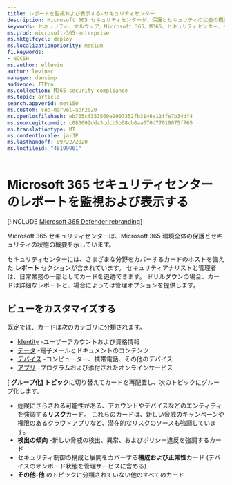 ```yaml
---
title: レポートを監視および表示する-セキュリティセンター
description: Microsoft 365 セキュリティセンターが、保護とセキュリティの状態の概要を一目で確認できるようにする方法について説明します。
keywords: セキュリティ、マルウェア、Microsoft 365、M365、セキュリティセンター、モニター、レポート、状態
ms.prod: microsoft-365-enterprise
ms.mktglfcycl: deploy
ms.localizationpriority: medium
f1.keywords:
- NOCSH
ms.author: ellevin
author: levinec
manager: dansimp
audience: ITPro
ms.collection: M365-security-compliance
ms.topic: article
search.appverid: met150
ms.custom: seo-marvel-apr2020
ms.openlocfilehash: eb765cf353569e9907352fb3146a12ffe7b34df4
ms.sourcegitcommit: c083602dda3cdcb5b58cb8aa070d77019075f765
ms.translationtype: MT
ms.contentlocale: ja-JP
ms.lasthandoff: 09/22/2020
ms.locfileid: "48199961"
---
```

# <a name="monitor-and-view-reports-in-the-microsoft-365-security-center"></a>Microsoft 365 セキュリティセンターのレポートを監視および表示する

[!INCLUDE [Microsoft 365 Defender rebranding](../includes/microsoft-defender.md)]


Microsoft 365 セキュリティセンターは、Microsoft 365 環境全体の保護とセキュリティの状態の概要を示しています。

セキュリティセンターには、さまざまな分野をカバーするカードのホストを備えた **レポート** セクションが含まれています。 セキュリティアナリストと管理者は、日常業務の一部としてカードを追跡できます。 ドリルダウンの場合、カードは詳細なレポートと、場合によっては管理オプションを提供します。

## <a name="customize-views"></a>ビューをカスタマイズする

既定では、カードは次のカテゴリに分類されます。
  
* [Identity](monitor-and-report-identities.md) -ユーザーアカウントおよび資格情報
* [データ](monitor-data.md) -電子メールとドキュメントのコンテンツ
* [デバイス](monitor-devices.md) -コンピューター、携帯電話、その他のデバイス
* [アプリ](monitor-apps.md) -プログラムおよび添付されたオンラインサービス

[ **グループ化] トピック**に切り替えてカードを再配置し、次のトピックにグループ化します。

* 危険にさらされる可能性がある、アカウントやデバイスなどのエンティティを強調する**リスク**カード。 これらのカードは、新しい脅威のキャンペーンや権限のあるクラウドアプリなど、潜在的なリスクのソースも強調しています。  
* **検出の傾向** -新しい脅威の検出、異常、およびポリシー違反を強調するカード
* セキュリティ制御の構成と展開をカバーする**構成および正常性**カード (デバイスのオンボード状態を管理サービスに含める)
* **その他-他** のトピックに分類されていない他のすべてのカード
